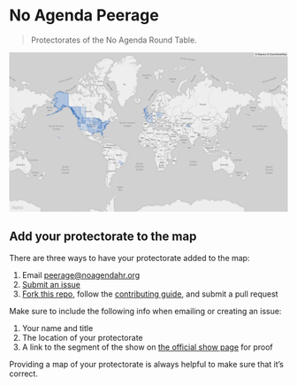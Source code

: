 # No Agenda Peerage

> Protectorates of the No Agenda Round Table.

[![Go to the map](map.png)](https://noagendahr.org/peerage/)

## Add your protectorate to the map

There are three ways to have your protectorate added to the map:

1. Email [peerage@noagendahr.org](mailto:peerage@noagendahr.org)
2. [Submit an issue](https://github.com/NoAgenda/peerage/issues/new)
3. [Fork this repo](https://github.com/NoAgenda/peerage/fork), follow the [contributing guide](.github/CONTRIBUTING.md), and submit a pull request

Make sure to include the following info when emailing or creating an issue:

1. Your name and title
2. The location of your protectorate
3. A link to the segment of the show on [the official show page](https://www.noagendashow.net/archive) for proof

Providing a map of your protectorate is always helpful to make sure that it’s correct.
